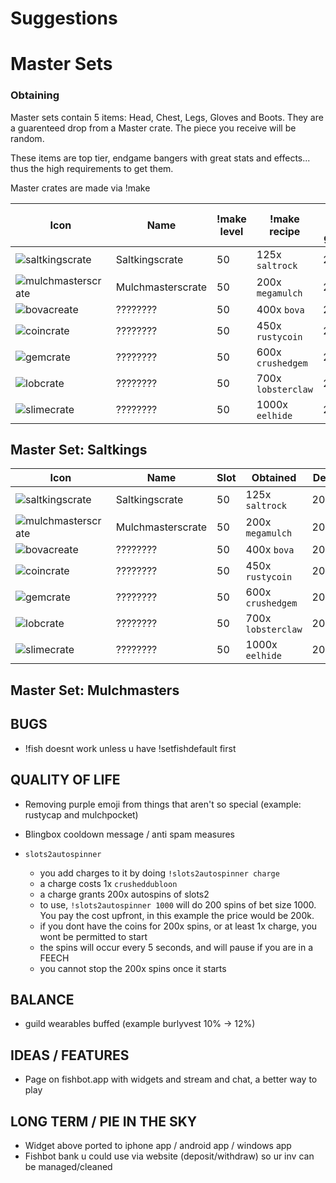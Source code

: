 # Suggestions

# Master Sets

### Obtaining 

Master sets contain 5 items: Head, Chest, Legs, Gloves and Boots.
They are a guarenteed drop from a Master crate. The piece you receive will be random.

These items are top tier, endgame bangers with great stats and effects... thus the high requirements to get them.

Master crates are made via !make

| Icon | Name | !make level | !make recipe | !make xp gained |
| ------ | ------ | ------- | ---- | ---- |
| ![saltkingscrate](https://github.com/user-attachments/assets/fc0e72ef-4acc-4d4f-8ed4-43dc28df6222) | Saltkingscrate | 50 | 125x `saltrock` | 20,000 |
|  ![mulchmasterscrate](https://github.com/user-attachments/assets/fa58c90e-3c38-44e9-8599-df1ffaf75345) | Mulchmasterscrate | 50 | 200x `megamulch` | 20,000 |
| ![bovacreate](https://github.com/user-attachments/assets/ff8537c8-954f-4440-bdb8-d58cd8af20e3) | ???????? | 50 | 400x `bova` | 20,000 |
| ![coincrate](https://github.com/user-attachments/assets/87060fdd-045e-428b-8211-131fd285ffd6) | ???????? | 50 | 450x `rustycoin`| 20,000 |
| ![gemcrate](https://github.com/user-attachments/assets/ed8fc257-3782-4eaa-9de4-a5a891244cb0) | ???????? | 50 | 600x `crushedgem` | 20,000|
|![lobcrate](https://github.com/user-attachments/assets/56c376aa-0ca3-46f5-b962-b965cdc7d0de) | ???????? | 50 | 700x `lobsterclaw` | 20,000 |
| ![slimecrate](https://github.com/user-attachments/assets/115f134c-04e9-4e25-a521-fbe4ced78e1d) | ???????? | 50 | 1000x `eelhide` | 20,000 |



## Master Set: Saltkings

| Icon | Name | Slot | Obtained | Details |
| ------ | ------ | ------- | ---- | ---- |
| ![saltkingscrate](https://github.com/user-attachments/assets/fc0e72ef-4acc-4d4f-8ed4-43dc28df6222) | Saltkingscrate | 50 | 125x `saltrock` | 20,000 |
|  ![mulchmasterscrate](https://github.com/user-attachments/assets/fa58c90e-3c38-44e9-8599-df1ffaf75345) | Mulchmasterscrate | 50 | 200x `megamulch` | 20,000 |
| ![bovacreate](https://github.com/user-attachments/assets/ff8537c8-954f-4440-bdb8-d58cd8af20e3) | ???????? | 50 | 400x `bova` | 20,000 |
| ![coincrate](https://github.com/user-attachments/assets/87060fdd-045e-428b-8211-131fd285ffd6) | ???????? | 50 | 450x `rustycoin`| 20,000 |
| ![gemcrate](https://github.com/user-attachments/assets/ed8fc257-3782-4eaa-9de4-a5a891244cb0) | ???????? | 50 | 600x `crushedgem` | 20,000|
|![lobcrate](https://github.com/user-attachments/assets/56c376aa-0ca3-46f5-b962-b965cdc7d0de) | ???????? | 50 | 700x `lobsterclaw` | 20,000 |
| ![slimecrate](https://github.com/user-attachments/assets/115f134c-04e9-4e25-a521-fbe4ced78e1d) | ???????? | 50 | 1000x `eelhide` | 20,000 |


## Master Set: Mulchmasters


## BUGS
- !fish doesnt work unless u have !setfishdefault first

## QUALITY OF LIFE
 - Removing purple emoji from things that aren't so special (example: rustycap and mulchpocket)

 - Blingbox cooldown message / anti spam measures

 - `slots2autospinner`
   - you add charges to it by doing `!slots2autospinner charge`
   - a charge costs 1x `crusheddubloon`
   - a charge grants 200x autospins of slots2
   - to use, `!slots2autospinner 1000` will do 200 spins of bet size 1000. You pay the cost upfront, in this example the price would be 200k.
   - if you dont have the coins for 200x spins, or at least 1x charge, you wont be permitted to start
   - the spins will occur every 5 seconds, and will pause if you are in a FEECH
   - you cannot stop the 200x spins once it starts

## BALANCE
 - guild wearables buffed (example burlyvest 10% -> 12%)

## IDEAS / FEATURES
- Page on fishbot.app with widgets and stream and chat, a better way to play

## LONG TERM / PIE IN THE SKY
- Widget above ported to iphone app / android app / windows app
- Fishbot bank u could use via website (deposit/withdraw) so ur inv can be managed/cleaned
